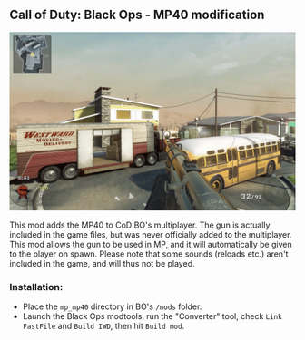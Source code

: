 ## Call of Duty: Black Ops - MP40 modification

![MP40 in-game screenshot](/screenshots/shot0000.jpg?raw=true "")

This mod adds the MP40 to CoD:BO's multiplayer. The gun is actually included in the game files, but was never officially added to the multiplayer. This mod allows the gun to be used in MP, and it will automatically be given to the player on spawn. Please note that some sounds (reloads etc.) aren't included in the game, and will thus not be played.

### Installation:
* Place the `mp_mp40` directory in BO's `/mods` folder.
* Launch the Black Ops modtools, run the "Converter" tool, check `Link FastFile` and `Build IWD`, then hit `Build mod`.
